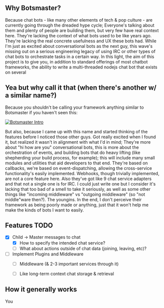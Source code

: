## Why Botsmaster?

Because chat bots - like many other elements of tech & pop culture - are currently going through the dreaded hype cycle; Everyone's talking about them and plenty of people are building them, but very few have real context here. They're lacking the context of what bots used to be like years ago. They're lacking the real concrete usefulness and UX these bots had. While I'm just as excited about conversational bots as the next guy, this wave's missing out on a serious engineering legacy of using IRC or other types of chat bots to orchestrate tasks in a certain way. In this light, the aim of this project is to give you, in addition to standard offerings of most chatbot frameworks, the ability to write a multi-threaded nodejs chat bot that exists on several  

## Yea but why call it that (when there's another w/ a similar name?)

Because you shouldn't be calling your framework anything similar to Botsmaster if you haven't seen this:

[![Botsmaster Intro](https://img.youtube.com/vi/LLKYOSiW7U4/0.jpg)](https://www.youtube.com/watch?v=LLKYOSiW7U4)


But also, because I came up with this name and started thinking of the features before I noticed those other guys. Got really excited when I found it, but realized it wasn't in alignment with what I'd in mind; They're more about "hi how are you" conversational bots, this is more about the orchestration of events, and building bots that do heavy lifting (like shepherding your build process, for example); this will include many small modules and utilities that aid developers to that end. They're based on callbacks, we're based on event-dispatching, allowing the cross-service functionality's easily implemented. Webhooks, though trivially implemented, are not a core feature here. Also they've got like 9 chat service adapters and that not a single one is for IRC. I could just write one but I consider it's lacking that too bad of a smell to take it seriously, as well as some other things like "incoming middleware" vs "outgoing middleware" (so "not middle"ware then?). The youngins. In the end, I don't perceive their framework as being poorly made or anything, just that it won't help me make the kinds of bots I want to easily. 


## Features TODO

- [x] Child -> Master messages to chat
    - [x] How to specify the intended chat service?
    - [ ] What about actions outside of chat data (joining, leaving, etc)?
- [ ] Implement Plugins and Middleware
    - [ ] Middleware (& 2-3 important services through it)
    - [ ] Like long-term context chat storage & retrieval





## How it generally works

You 
